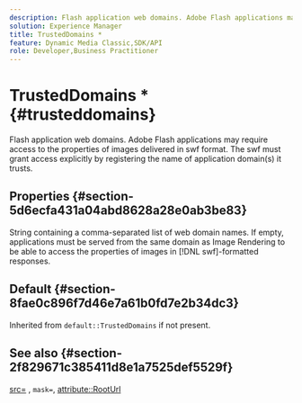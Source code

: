```yaml
---
description: Flash application web domains. Adobe Flash applications may require access to the properties of images delivered in swf format. The swf must grant access explicitly by registering the name of application domain(s) it trusts.
solution: Experience Manager
title: TrustedDomains *
feature: Dynamic Media Classic,SDK/API
role: Developer,Business Practitioner
---
```


# TrustedDomains *{#trusteddomains}

Flash application web domains. Adobe Flash applications may require access to the properties of images delivered in swf format. The swf must grant access explicitly by registering the name of application domain(s) it trusts.

## Properties {#section-5d6ecfa431a04abd8628a28e0ab3be83}

String containing a comma-separated list of web domain names. If empty, applications must be served from the same domain as Image Rendering to be able to access the properties of images in [!DNL swf]-formatted responses.

## Default {#section-8fae0c896f7d46e7a61b0fd7e2b34dc3}

Inherited from `default::TrustedDomains` if not present.

## See also {#section-2f829671c385411d8e1a7525def5529f}

[src=](../../../../../ir-api/http-protocol/image-rendering-api-ref/c-ir-http-protocol-ref/c-ir-http-protocol-command-reference/r-ir-src.md#reference-62c98abad22149d68d405ed6aaff8272) , `mask=`, [attribute::RootUrl](../../../../../ir-api/material-cat/image-rendering-api-ref/c-ir-material-catalog/c-ir-attributes-reference/r-ir-rooturl.md#reference-b8d706a573814802bd6794223cc78402) 
